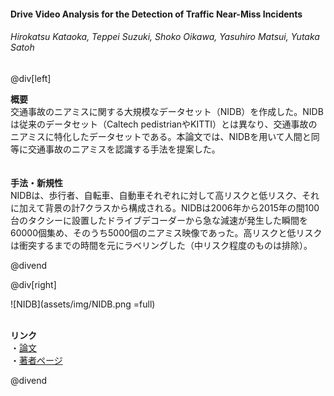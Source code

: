 #### Drive Video Analysis for the Detection of Traffic Near-Miss Incidents
###### Hirokatsu Kataoka, Teppei Suzuki, Shoko Oikawa, Yasuhiro Matsui, Yutaka Satoh

@div[left]

__概要__<br>
交通事故のニアミスに関する大規模なデータセット（NIDB）を作成した。NIDBは従来のデータセット（Caltech pedistrianやKITTI）とは異なり、交通事故のニアミスに特化したデータセットである。本論文では、NIDBを用いて人間と同等に交通事故のニアミスを認識する手法を提案した。<br>  
<br>
__手法・新規性__<br>
NIDBは、歩行者、自転車、自動車それぞれに対して高リスクと低リスク、それに加えて背景の計7クラスから構成される。NIDBは2006年から2015年の間100台のタクシーに設置したドライブデコーダーから急な減速が発生した瞬間を60000個集め、そのうち5000個のニアミス映像であった。高リスクと低リスクは衝突するまでの時間を元にラベリングした（中リスク程度のものは排除）。<br>


@divend

@div[right]

![NIDB](assets/img/NIDB.png =full)<br>
<br>

__リンク__<br>
・[論文](https://arxiv.org/pdf/1804.02555.pdf)<br>
・[著者ページ](http://hirokatsukataoka.net/)<br>

@divend